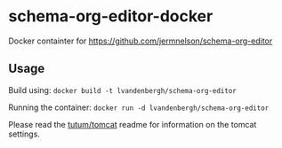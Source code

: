 schema-org-editor-docker
========================

Docker containter for https://github.com/jermnelson/schema-org-editor

Usage
-----

Build using: `docker build -t lvandenbergh/schema-org-editor`

Running the container:
`docker run -d lvandenbergh/schema-org-editor`

Please read the [tutum/tomcat](https://github.com/tutumcloud/tutum-docker-tomcat) readme for information on the tomcat settings.

